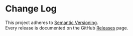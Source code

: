 # Change Log

This project adheres to [Semantic Versioning](http://semver.org/).  
Every release is documented on the GitHub [Releases](https://github.com/dictyBase/Dicty-Stock-Center/releases) page.
